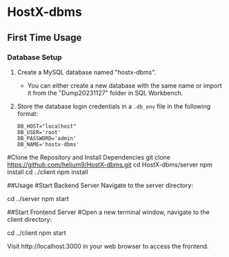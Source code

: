 # HostX-dbms

## First Time Usage

### Database Setup

1. Create a MySQL database named "hostx-dbms".
   - You can either create a new database with the same name or import it from the "Dump20231127" folder in SQL Workbench.

2. Store the database login credentials in a `.db_env` file in the following format:

   ```env
   DB_HOST="localhost"
   DB_USER='root'
   DB_PASSWORD='admin'
   DB_NAME='hostx-dbms'
#Clone the Repository and Install Dependencies
git clone https://github.com/helium9/HostX-dbms.git
cd HostX-dbms/server
npm install
cd ../client
npm install

##Usage
#Start Backend Server
Navigate to the server directory:

cd ../server
npm start

##Start Frontend Server
#Open a new terminal window, navigate to the client directory:

cd ../client
npm start

Visit http://localhost:3000 in your web browser to access the frontend.

